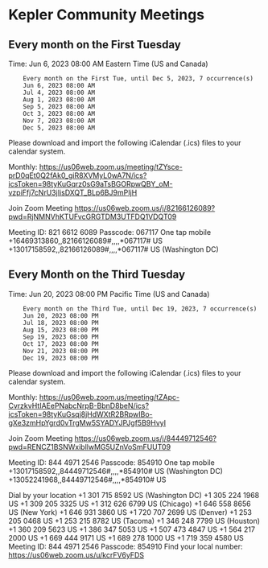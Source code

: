 # Kepler Community Meetings

## Every month on the First Tuesday

Time: Jun 6, 2023 08:00 AM Eastern Time (US and Canada)

        Every month on the First Tue, until Dec 5, 2023, 7 occurrence(s)
        Jun 6, 2023 08:00 AM
        Jul 4, 2023 08:00 AM
        Aug 1, 2023 08:00 AM
        Sep 5, 2023 08:00 AM
        Oct 3, 2023 08:00 AM
        Nov 7, 2023 08:00 AM
        Dec 5, 2023 08:00 AM
        
Please download and import the following iCalendar (.ics) files to your calendar system.

Monthly: https://us06web.zoom.us/meeting/tZYsce-prD0qEt0Q2fAk0_giR8XVMyL0wA7N/ics?icsToken=98tyKuGqrz0sG9aTsBGORpwQBY_oM-vzpiFfj7cNrU3jIisDXQT_BLp6BJ9mPIjH

Join Zoom Meeting
https://us06web.zoom.us/j/82166126089?pwd=RjNMNVhKTUFvcGRGTDM3UTFDQ1VDQT09

Meeting ID: 821 6612 6089
Passcode: 067117
One tap mobile
+16469313860,,82166126089#,,,,*067117# US
+13017158592,,82166126089#,,,,*067117# US (Washington DC)

## Every Month on the Third Tuesday

Time: Jun 20, 2023 08:00 PM Pacific Time (US and Canada)

        Every month on the Third Tue, until Dec 19, 2023, 7 occurrence(s)
        Jun 20, 2023 08:00 PM
        Jul 18, 2023 08:00 PM
        Aug 15, 2023 08:00 PM
        Sep 19, 2023 08:00 PM
        Oct 17, 2023 08:00 PM
        Nov 21, 2023 08:00 PM
        Dec 19, 2023 08:00 PM
        
Please download and import the following iCalendar (.ics) files to your calendar system.

Monthly: https://us06web.zoom.us/meeting/tZApc-CvrzkvHtIAEePNabcNrpB-BbnD8beN/ics?icsToken=98tyKuGsqj8jHdWXtR2BRpwIBo-gXe3zmHpYgrd0vTrgMw5SYADYJPJgf5B9HvyI

Join Zoom Meeting
https://us06web.zoom.us/j/84449712546?pwd=RENCZ1BSNWxibllwMG5UZnVoSmFUUT09

Meeting ID: 844 4971 2546
Passcode: 854910
One tap mobile
+13017158592,,84449712546#,,,,*854910# US (Washington DC)
+13052241968,,84449712546#,,,,*854910# US

Dial by your location
        +1 301 715 8592 US (Washington DC)
        +1 305 224 1968 US
        +1 309 205 3325 US
        +1 312 626 6799 US (Chicago)
        +1 646 558 8656 US (New York)
        +1 646 931 3860 US
        +1 720 707 2699 US (Denver)
        +1 253 205 0468 US
        +1 253 215 8782 US (Tacoma)
        +1 346 248 7799 US (Houston)
        +1 360 209 5623 US
        +1 386 347 5053 US
        +1 507 473 4847 US
        +1 564 217 2000 US
        +1 669 444 9171 US
        +1 689 278 1000 US
        +1 719 359 4580 US
Meeting ID: 844 4971 2546
Passcode: 854910
Find your local number: https://us06web.zoom.us/u/kcrFV6yFDS



